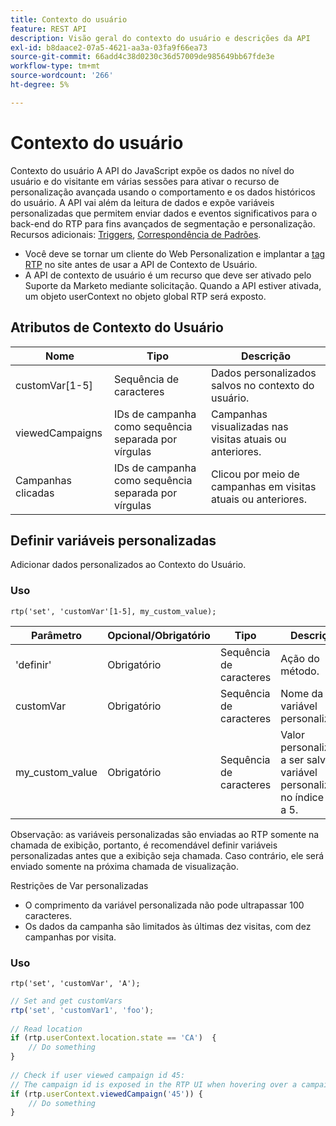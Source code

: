 ```yaml
---
title: Contexto do usuário
feature: REST API
description: Visão geral do contexto do usuário e descrições da API
exl-id: b8daace2-07a5-4621-aa3a-03fa9f66ea73
source-git-commit: 66add4c38d0230c36d57009de985649bb67fde3e
workflow-type: tm+mt
source-wordcount: '266'
ht-degree: 5%

---
```


# Contexto do usuário

Contexto do usuário A API do JavaScript expõe os dados no nível do usuário e do visitante em várias sessões para ativar o recurso de personalização avançada usando o comportamento e os dados históricos do usuário. A API vai além da leitura de dados e expõe variáveis personalizadas que permitem enviar dados e eventos significativos para o back-end do RTP para fins avançados de segmentação e personalização. Recursos adicionais: [Triggers](../javascript-api/triggers.md), [Correspondência de Padrões](../javascript-api/pattern-match.md).

- Você deve se tornar um cliente do Web Personalization e implantar a [tag RTP](https://experienceleague.adobe.com/en/docs/marketo/using/product-docs/web-personalization/rtp-tag-implementation/deploy-the-rtp-javascript) no site antes de usar a API de Contexto de Usuário.
- A API de contexto de usuário é um recurso que deve ser ativado pelo Suporte da Marketo mediante solicitação. Quando a API estiver ativada, um objeto userContext no objeto global RTP será exposto.

## Atributos de Contexto do Usuário

| Nome | Tipo | Descrição |
|------------------|-------------|------|
| customVar[1-5] | Sequência de caracteres | Dados personalizados salvos no contexto do usuário. |
| viewedCampaigns | IDs de campanha como sequência separada por vírgulas | Campanhas visualizadas nas visitas atuais ou anteriores. |
| Campanhas clicadas | IDs de campanha como sequência separada por vírgulas | Clicou por meio de campanhas em visitas atuais ou anteriores. |

## Definir variáveis personalizadas

Adicionar dados personalizados ao Contexto do Usuário.

### Uso

`rtp('set', 'customVar'[1-5], my_custom_value);`

| Parâmetro | Opcional/Obrigatório | Tipo | Descrição |
|-----------------|-------------------|--------|-----------------|
| &#39;definir&#39; | Obrigatório | Sequência de caracteres | Ação do método. |
| customVar | Obrigatório | Sequência de caracteres | Nome da variável personalizada. |
| my_custom_value | Obrigatório | Sequência de caracteres | Valor personalizado a ser salvo na variável personalizada no índice de 1 a 5. |

Observação: as variáveis personalizadas são enviadas ao RTP somente na chamada de exibição, portanto, é recomendável definir variáveis personalizadas antes que a exibição seja chamada. Caso contrário, ele será enviado somente na próxima chamada de visualização.

Restrições de Var personalizadas

- O comprimento da variável personalizada não pode ultrapassar 100 caracteres.
- Os dados da campanha são limitados às últimas dez visitas, com dez campanhas por visita.

### Uso

`rtp('set', 'customVar', 'A');`

```javascript
// Set and get customVars
rtp('set', 'customVar1', 'foo');
 
// Read location 
if (rtp.userContext.location.state == 'CA')  {
    // Do something
}
 
// Check if user viewed campaign id 45:
// The campaign id is exposed in the RTP UI when hovering over a campaign name.
if (rtp.userContext.viewedCampaign('45')) {
    // Do something
}
```
